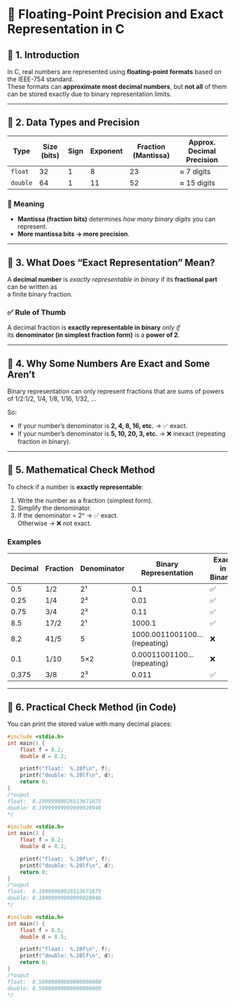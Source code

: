 # 🧠 Floating-Point Precision and Exact Representation in C

## 🔹 1. Introduction
In C, real numbers are represented using **floating-point formats** based on the IEEE-754 standard.  
These formats can **approximate most decimal numbers**, but **not all** of them can be stored exactly due to binary representation limits.

---

## 🔹 2. Data Types and Precision

| Type | Size (bits) | Sign | Exponent | Fraction (Mantissa) | Approx. Decimal Precision |
|------|--------------|-------|-----------|----------------------|----------------------------|
| `float` | 32 | 1 | 8 | 23 | ≈ 7 digits |
| `double` | 64 | 1 | 11 | 52 | ≈ 15 digits |

### 🧩 Meaning
- **Mantissa (fraction bits)** determines *how many binary digits* you can represent.
- **More mantissa bits → more precision**.

---

## 🔹 3. What Does “Exact Representation” Mean?

A **decimal number** is *exactly representable in binary* if its **fractional part** can be written as  
a finite binary fraction.

### ✅ Rule of Thumb
A decimal fraction is **exactly representable in binary** *only if*  
its **denominator (in simplest fraction form)** is a **power of 2**.

---

## 🔹 4. Why Some Numbers Are Exact and Some Aren’t

Binary representation can only represent fractions that are sums of powers of 1/2:1/2, 1/4, 1/8, 1/16, 1/32, …


So:
- If your number’s denominator is **2, 4, 8, 16, etc.** → ✅ exact.
- If your number’s denominator is **5, 10, 20, 3, etc.** → ❌ inexact (repeating fraction in binary).

---

## 🔹 5. Mathematical Check Method

To check if a number is **exactly representable**:

1. Write the number as a fraction (simplest form).  
2. Simplify the denominator.  
3. If the denominator = 2ⁿ → ✅ exact.  
   Otherwise → ❌ not exact.

### Examples

| Decimal | Fraction | Denominator | Binary Representation | Exact in Binary? |
|----------|-----------|-------------|------------------------|------------------|
| 0.5 | 1/2 | 2¹ | 0.1 | ✅ |
| 0.25 | 1/4 | 2² | 0.01 | ✅ |
| 0.75 | 3/4 | 2² | 0.11 | ✅ |
| 8.5 | 17/2 | 2¹ | 1000.1 | ✅ |
| 8.2 | 41/5 | 5 | 1000.0011001100… (repeating) | ❌ |
| 0.1 | 1/10 | 5×2 | 0.00011001100… (repeating) | ❌ |
| 0.375 | 3/8 | 2³ | 0.011 | ✅ |

---

## 🔹 6. Practical Check Method (in Code)

You can print the stored value with many decimal places:

```c
#include <stdio.h>
int main() {
    float f = 8.2;
    double d = 8.2;

    printf("float:  %.20f\n", f);
    printf("double: %.20lf\n", d);
    return 0;
}
/*ouput
float:  8.19999980926513671875
double: 8.19999999999999928946
*/
```
```c
#include <stdio.h>
int main() {
    float f = 8.2;
    double d = 8.2;

    printf("float:  %.20f\n", f);
    printf("double: %.20lf\n", d);
    return 0;
}
/*ouput
float:  8.19999980926513671875
double: 8.19999999999999928946
*/
```

```c
#include <stdio.h>
int main() {
    float f = 8.5;
    double d = 8.5;

    printf("float:  %.20f\n", f);
    printf("double: %.20lf\n", d);
    return 0;
}
/*ouput
float:  8.50000000000000000000
double: 8.50000000000000000000
*/
```